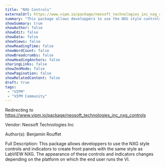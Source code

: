 ```yaml
---
title: "NXG Controls"
externalUrl: https://www.vipm.io/package/neosoft_technologies_inc_nxg_controls
summary: "This package allows developpers to use the NXG style controls and indicators to create front panels with the same style as LabVIEW NXG."
showSummary: true
showAuthor: false
showEdit: false
showData: false
showViews: false
showReadingTime: false
showWordCount: false
showBreadcrumbs: false
showHeadingAnchors: false
sharingLinks: false
showZenMode: false
showPagination: false
showRelatedContent: false
draft: true
tags:
 - "VIPM"
 - "VIPM Community"
---
```


Redirecting to https://www.vipm.io/package/neosoft_technologies_inc_nxg_controls

Vendor: Neosoft Technologies Inc

Author(s): Benjamin Rouffet
 
Full Description:
This package allows developpers to use the NXG style controls and indicators to create front panels with the same style as LabVIEW NXG. The appearance of these controls and indicators changes depending on the platform on which the end user runs the VI.